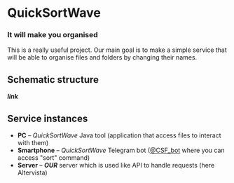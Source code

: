 # QuickSortWave
### It will make you organised
This is a really useful project. Our main goal is to make a simple service that will be able to organise files and folders by changing their names.

## Schematic structure
***link***

## Service instances
- **PC** – *QuickSortWave* Java tool (application that access files to interact with them)
- **Smartphone** – *QuickSortWave* Telegram bot ([@CSF_bot]() where you can access "sort" command)
- **Server** – ***OUR*** server which is used like API to handle requests (here Altervista)
